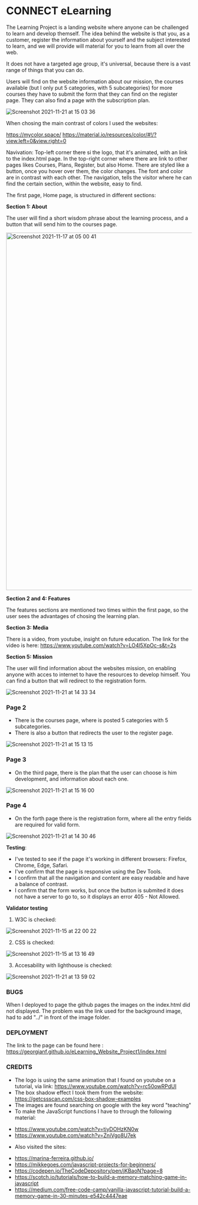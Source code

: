 # CONNECT eLearning

The Learning Project is a landing website where anyone can be challenged to learn and develop themself.
The idea behind the website is that you, as a customer, register the information about yourself and the subject interested to learn, and we will provide will material for you to learn from all over the web.

It does not have a targeted age group, it's universal, because there is a vast range of things that you can do.

Users will find on the website information about our mission, the courses available (but I only put 5 categories, with 5 subcategories) for more courses they have to submit the form that they can find on the register page.
They can also find a page with the subscription plan.

![Screenshot 2021-11-21 at 15 03 36](https://user-images.githubusercontent.com/91877102/142765010-7544bbb3-80b3-4e93-a12c-03d517e6e937.png)


When chosing the main contrast of colors I used the websites:

https://mycolor.space/ 
https://material.io/resources/color/#!/?view.left=0&view.right=0

Navivation: 
Top-left corner there si the logo, that it's animated, with an link to the index.html page.
In the top-right corner where there are link to other pages likes Courses, Plans, Register, but also Home. 
There are styled like a button, once you hover over them, the color changes. The font and color are in contrast with each other.
The navigation, tells the visitor where he can find the certain section, within the website, easy to find.

The first page, Home page, is structured in different sections:

**Section 1: About** 

The user will find a short wisdom phrase about the learning process, and a button that will send him to the courses page.

<img width="969" alt="Screenshot 2021-11-17 at 05 00 41" src="https://user-images.githubusercontent.com/91877102/142132351-1c691353-b4ec-4890-9f10-610be71d035f.png">

**Section 2 and 4: Features**

The features sections are mentioned two times within the first page, so the user sees the advantages of chosing the learning plan.

**Section 3: Media**

There is a video, from youtube, insight on future education.
The link for the video is here: https://www.youtube.com/watch?v=LO4l5XpOc-s&t=2s

**Section 5: Mission**

The user will find information about the websites mission, on enabling anyone with acces to internet to have the resources to develop himself.
You can find a button that will redirect to the registration form.

![Screenshot 2021-11-21 at 14 33 34](https://user-images.githubusercontent.com/91877102/142763987-b52cd940-70da-454d-9b33-ce3309a443d2.png)

### Page 2
+ There is the courses page, where is posted 5 categories with 5 subcategories.
+ There is also a button that redirects the user to the register page.

![Screenshot 2021-11-21 at 15 13 15](https://user-images.githubusercontent.com/91877102/142765358-f8a40786-5c8d-4b3b-9790-f3feff100778.png)

### Page 3
+ On the third page, there is the plan that the user can choose is him development, and information about each one.

![Screenshot 2021-11-21 at 15 16 00](https://user-images.githubusercontent.com/91877102/142765376-2b8ef43e-8c29-4c07-ab6d-67142a4d8de5.png)

### Page 4
+ On the forth page there is the registration form, where all the entry fields are required for valid form.

![Screenshot 2021-11-21 at 14 30 46](https://user-images.githubusercontent.com/91877102/142763961-e5ca4015-0c42-4fb0-bf43-6f3a63099e3f.png)


**Testing**: 

* I've tested to see if the page it's working in different browsers: Firefox, Chrome, Edge, Safari.
* I've confirm that the page is responsive using the Dev Tools.
* I confirm that all the navigation and content are easy readable and have a balance of contrast.
* I confirm that the form works, but once the button is submited it does not have a server to go to, so it displays an error 405 - Not Allowed.

**Validator testing**

1. W3C is checked:

![Screenshot 2021-11-15 at 22 00 22](https://user-images.githubusercontent.com/91877102/142147110-8c912e3a-fded-4180-a4db-8e30de1424ed.png)


2. CSS is checked:

![Screenshot 2021-11-15 at 13 16 49](https://user-images.githubusercontent.com/91877102/142146983-a1765f64-e7a2-42e4-87fa-5ec6a1535704.png)


3. Accesability with lighthouse is checked:


![Screenshot 2021-11-21 at 13 59 02](https://user-images.githubusercontent.com/91877102/142763091-b805d912-f5ff-4746-9b10-a34c98e65db9.png)


### BUGS

When I deployed to page the github pages the images on the index.html did not displayed. 
The problem was the link used for the background image, had to add "../" in front of the image folder.

### DEPLOYMENT

The link to the page can be found here : https://georgianf.github.io/eLearning_Website_Project1/index.html

### CREDITS
+ The logo is using the same animation that I found on youtube on a tutorial, via link: https://www.youtube.com/watch?v=rc50owRPdUI
+ The box shadow effect I took them from the website: https://getcssscan.com/css-box-shadow-examples
+ The images are found searching on google with the key word "teaching"
+ To make the JavaScript functions I have to through the following material:
- https://www.youtube.com/watch?v=tjyDOHzKN0w
- https://www.youtube.com/watch?v=ZniVgo8U7ek

+ Also visited the sites:
- https://marina-ferreira.github.io/
- https://mikkegoes.com/javascript-projects-for-beginners/
- https://codepen.io/TheCodeDepository/pen/jKBaoN?page=8
- https://scotch.io/tutorials/how-to-build-a-memory-matching-game-in-javascript
- https://medium.com/free-code-camp/vanilla-javascript-tutorial-build-a-memory-game-in-30-minutes-e542c4447eae













